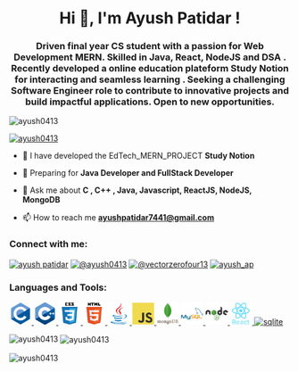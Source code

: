 <h1 align="center">Hi 👋, I'm Ayush Patidar !</h1>
<h3 align="center">Driven final year CS student with a passion for Web Development MERN. Skilled in Java, React, NodeJS and DSA . Recently developed a online education plateform Study Notion for interacting and seamless learning . Seeking a challenging Software Engineer role to contribute to innovative projects and build impactful applications. Open to new opportunities.</h3>

<p align="left"> <img src="https://komarev.com/ghpvc/?username=ayush0413&label=Profile%20views&color=0e75b6&style=flat" alt="ayush0413" /> </p>

<p align="left"> <a href="https://github.com/ryo-ma/github-profile-trophy"><img src="https://github-profile-trophy.vercel.app/?username=ayush0413" alt="ayush0413" /></a> </p>

- 🔭 I have developed the EdTech_MERN_PROJECT **Study Notion**

- 🌱 Preparing for **Java Developer and FullStack Developer**

- 💬 Ask me about **C , C++ , Java, Javascript, ReactJS, NodeJS, MongoDB**

- 📫 How to reach me **ayushpatidar7441@gmail.com**

<h3 align="left">Connect with me:</h3>
<p align="left">
<a href="https://linkedin.com/in/ayush patidar" target="blank"><img align="center" src="https://raw.githubusercontent.com/rahuldkjain/github-profile-readme-generator/master/src/images/icons/Social/linked-in-alt.svg" alt="ayush patidar" height="30" width="40" /></a>
<a href="https://hashnode.com/@ayush0413" target="blank"><img align="center" src="https://raw.githubusercontent.com/rahuldkjain/github-profile-readme-generator/master/src/images/icons/Social/hashnode.svg" alt="@ayush0413" height="30" width="40" /></a>
<a href="https://www.youtube.com/c/@vectorzerofour13" target="blank"><img align="center" src="https://raw.githubusercontent.com/rahuldkjain/github-profile-readme-generator/master/src/images/icons/Social/youtube.svg" alt="@vectorzerofour13" height="30" width="40" /></a>
<a href="https://www.leetcode.com/ayush_ap" target="blank"><img align="center" src="https://raw.githubusercontent.com/rahuldkjain/github-profile-readme-generator/master/src/images/icons/Social/leet-code.svg" alt="ayush_ap" height="30" width="40" /></a>
</p>

<h3 align="left">Languages and Tools:</h3>
<p align="left"> <a href="https://www.cprogramming.com/" target="_blank" rel="noreferrer"> <img src="https://raw.githubusercontent.com/devicons/devicon/master/icons/c/c-original.svg" alt="c" width="40" height="40"/> </a> <a href="https://www.w3schools.com/cpp/" target="_blank" rel="noreferrer"> <img src="https://raw.githubusercontent.com/devicons/devicon/master/icons/cplusplus/cplusplus-original.svg" alt="cplusplus" width="40" height="40"/> </a> <a href="https://www.w3schools.com/css/" target="_blank" rel="noreferrer"> <img src="https://raw.githubusercontent.com/devicons/devicon/master/icons/css3/css3-original-wordmark.svg" alt="css3" width="40" height="40"/> </a> <a href="https://www.w3.org/html/" target="_blank" rel="noreferrer"> <img src="https://raw.githubusercontent.com/devicons/devicon/master/icons/html5/html5-original-wordmark.svg" alt="html5" width="40" height="40"/> </a> <a href="https://www.java.com" target="_blank" rel="noreferrer"> <img src="https://raw.githubusercontent.com/devicons/devicon/master/icons/java/java-original.svg" alt="java" width="40" height="40"/> </a> <a href="https://developer.mozilla.org/en-US/docs/Web/JavaScript" target="_blank" rel="noreferrer"> <img src="https://raw.githubusercontent.com/devicons/devicon/master/icons/javascript/javascript-original.svg" alt="javascript" width="40" height="40"/> </a> <a href="https://www.mongodb.com/" target="_blank" rel="noreferrer"> <img src="https://raw.githubusercontent.com/devicons/devicon/master/icons/mongodb/mongodb-original-wordmark.svg" alt="mongodb" width="40" height="40"/> </a> <a href="https://www.mysql.com/" target="_blank" rel="noreferrer"> <img src="https://raw.githubusercontent.com/devicons/devicon/master/icons/mysql/mysql-original-wordmark.svg" alt="mysql" width="40" height="40"/> </a> <a href="https://nodejs.org" target="_blank" rel="noreferrer"> <img src="https://raw.githubusercontent.com/devicons/devicon/master/icons/nodejs/nodejs-original-wordmark.svg" alt="nodejs" width="40" height="40"/> </a> <a href="https://reactjs.org/" target="_blank" rel="noreferrer"> <img src="https://raw.githubusercontent.com/devicons/devicon/master/icons/react/react-original-wordmark.svg" alt="react" width="40" height="40"/> </a> <a href="https://www.sqlite.org/" target="_blank" rel="noreferrer"> <img src="https://www.vectorlogo.zone/logos/sqlite/sqlite-icon.svg" alt="sqlite" width="40" height="40"/> </a> </p>

<p><img align="left" src="https://github-readme-stats.vercel.app/api/top-langs?username=ayush0413&show_icons=true&locale=en&layout=compact" alt="ayush0413" /></p>

<p>&nbsp;<img align="center" src="https://github-readme-stats.vercel.app/api?username=ayush0413&show_icons=true&locale=en" alt="ayush0413" /></p>

<p><img align="center" src="https://github-readme-streak-stats.herokuapp.com/?user=ayush0413&" alt="ayush0413" /></p>













